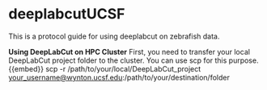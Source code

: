 # deeplabcutUCSF
This is a protocol guide for using deeplabcut on zebrafish data. 

**Using DeepLabCut on HPC Cluster**
First, you need to transfer your local DeepLabCut project folder to the cluster. You can use scp for this purpose.
{{embed}} scp -r /path/to/your/local/DeepLabCut_project your_username@wynton.ucsf.edu:/path/to/your/destination/folder
